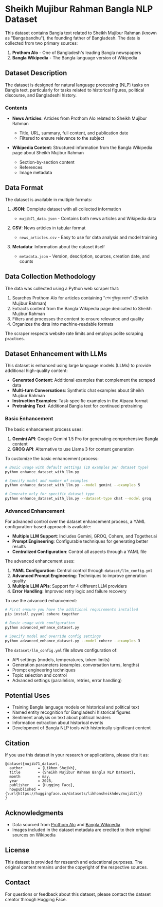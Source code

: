 # Sheikh Mujibur Rahman Bangla NLP Dataset

This dataset contains Bangla text related to Sheikh Mujibur Rahman (known as "Bangabandhu"), the founding father of Bangladesh. The data is collected from two primary sources:

1. **Prothom Alo** - One of Bangladesh's leading Bangla newspapers
2. **Bangla Wikipedia** - The Bangla language version of Wikipedia

## Dataset Description

The dataset is designed for natural language processing (NLP) tasks on Bangla text, particularly for tasks related to historical figures, political discourse, and Bangladeshi history.

### Contents

- **News Articles**: Articles from Prothom Alo related to Sheikh Mujibur Rahman
  - Title, URL, summary, full content, and publication date
  - Filtered to ensure relevance to the subject

- **Wikipedia Content**: Structured information from the Bangla Wikipedia page about Sheikh Mujibur Rahman
  - Section-by-section content
  - References
  - Image metadata

## Data Format

The dataset is available in multiple formats:

1. **JSON**: Complete dataset with all collected information
   - `mujib71_data.json` - Contains both news articles and Wikipedia data

2. **CSV**: News articles in tabular format
   - `news_articles.csv` - Easy to use for data analysis and model training

3. **Metadata**: Information about the dataset itself
   - `metadata.json` - Version, description, sources, creation date, and counts

## Data Collection Methodology

The data was collected using a Python web scraper that:

1. Searches Prothom Alo for articles containing "শেখ মুজিবুর রহমান" (Sheikh Mujibur Rahman)
2. Extracts content from the Bangla Wikipedia page dedicated to Sheikh Mujibur Rahman
3. Filters and processes the content to ensure relevance and quality
4. Organizes the data into machine-readable formats

The scraper respects website rate limits and employs polite scraping practices.

## Dataset Enhancement with LLMs

This dataset is enhanced using large language models (LLMs) to provide additional high-quality content:

- **Generated Content**: Additional examples that complement the scraped data
- **Multi-turn Conversations**: Synthetic chat examples about Sheikh Mujibur Rahman
- **Instruction Examples**: Task-specific examples in the Alpaca format
- **Pretraining Text**: Additional Bangla text for continued pretraining

### Basic Enhancement

The basic enhancement process uses:

1. **Gemini API**: Google Gemini 1.5 Pro for generating comprehensive Bangla content
2. **GROQ API**: Alternative to use Llama 3 for content generation

To customize the basic enhancement process:

```bash
# Basic usage with default settings (10 examples per dataset type)
python enhance_dataset_with_llm.py

# Specify model and number of examples
python enhance_dataset_with_llm.py --model gemini --examples 5

# Generate only for specific dataset type
python enhance_dataset_with_llm.py --dataset-type chat --model groq
```

### Advanced Enhancement

For advanced control over the dataset enhancement process, a YAML configuration-based approach is available:

- **Multiple LLM Support**: Includes Gemini, GROQ, Cohere, and Together.ai
- **Prompt Engineering**: Configurable techniques for generating better results
- **Centralized Configuration**: Control all aspects through a YAML file

The advanced enhancement uses:

1. **YAML Configuration**: Central control through `dataset/llm_config.yml`
2. **Advanced Prompt Engineering**: Techniques to improve generation quality
3. **Multiple LLM APIs**: Support for 4 different LLM providers
4. **Error Handling**: Improved retry logic and failure recovery

To use the advanced enhancement:

```bash
# First ensure you have the additional requirements installed
pip install pyyaml cohere together

# Basic usage with configuration
python advanced_enhance_dataset.py

# Specify model and override config settings
python advanced_enhance_dataset.py --model cohere --examples 3
```

The `dataset/llm_config.yml` file allows configuration of:

- API settings (models, temperatures, token limits)
- Generation parameters (examples, conversation turns, lengths)
- Prompt engineering techniques
- Topic selection and control
- Advanced settings (parallelism, retries, error handling)

## Potential Uses

- Training Bangla language models on historical and political text
- Named entity recognition for Bangladeshi historical figures
- Sentiment analysis on text about political leaders
- Information extraction about historical events
- Development of Bangla NLP tools with historically significant content

## Citation

If you use this dataset in your research or applications, please cite it as:

```
@dataset{mujib71_dataset,
  author       = {Likhon Sheikh},
  title        = {Sheikh Mujibur Rahman Bangla NLP Dataset},
  month        = may,
  year         = 2025,
  publisher    = {Hugging Face},
  howpublished = {\url{https://huggingface.co/datasets/likhonsheikhdev/mujib71}}
}
```

## Acknowledgments

- Data sourced from [Prothom Alo](https://www.prothomalo.com) and [Bangla Wikipedia](https://bn.wikipedia.org/)
- Images included in the dataset metadata are credited to their original sources on Wikipedia

## License

This dataset is provided for research and educational purposes. The original content remains under the copyright of the respective sources.

## Contact

For questions or feedback about this dataset, please contact the dataset creator through Hugging Face.
